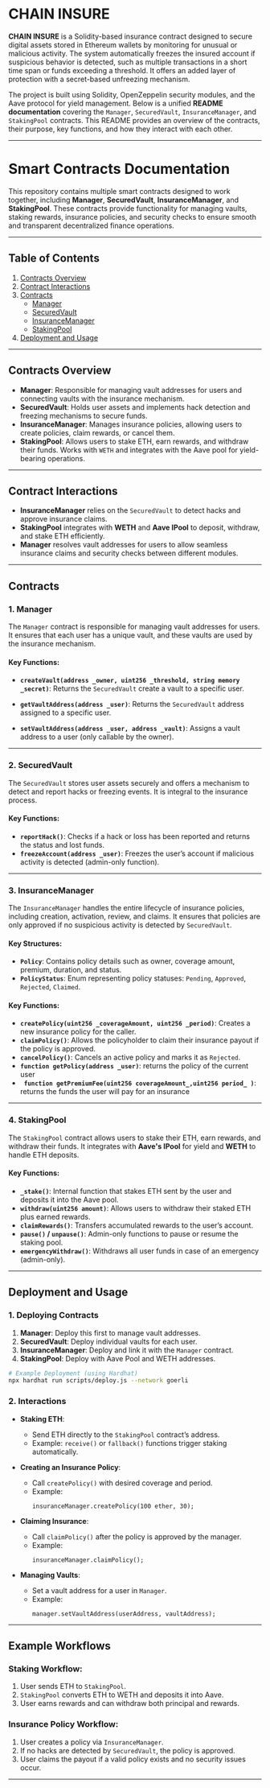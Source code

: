 
# CHAIN INSURE

**CHAIN INSURE** is a Solidity-based insurance contract designed to secure digital assets stored in Ethereum wallets by monitoring for unusual or malicious activity. The system automatically freezes the insured account if suspicious behavior is detected, such as multiple transactions in a short time span or funds exceeding a threshold. It offers an added layer of protection with a secret-based unfreezing mechanism.

The project is built using Solidity, OpenZeppelin security modules, and the Aave protocol for yield management.
Below is a unified **README documentation** covering the `Manager`, `SecuredVault`, `InsuranceManager`, and `StakingPool` contracts. This README provides an overview of the contracts, their purpose, key functions, and how they interact with each other.

---

# **Smart Contracts Documentation**

This repository contains multiple smart contracts designed to work together, including **Manager**, **SecuredVault**, **InsuranceManager**, and **StakingPool**. These contracts provide functionality for managing vaults, staking rewards, insurance policies, and security checks to ensure smooth and transparent decentralized finance operations.

---

## **Table of Contents**
1. [Contracts Overview](#contracts-overview)
2. [Contract Interactions](#contract-interactions)
3. [Contracts](#contracts)
    - [Manager](#1-manager)
    - [SecuredVault](#2-securedvault)
    - [InsuranceManager](#3-insurancemanager)
    - [StakingPool](#4-stakingpool)
4. [Deployment and Usage](#deployment-and-usage)

---

## **Contracts Overview**
- **Manager**: Responsible for managing vault addresses for users and connecting vaults with the insurance mechanism.
- **SecuredVault**: Holds user assets and implements hack detection and freezing mechanisms to secure funds.
- **InsuranceManager**: Manages insurance policies, allowing users to create policies, claim rewards, or cancel them.
- **StakingPool**: Allows users to stake ETH, earn rewards, and withdraw their funds. Works with `WETH` and integrates with the Aave pool for yield-bearing operations.

---

## **Contract Interactions**
- **InsuranceManager** relies on the `SecuredVault` to detect hacks and approve insurance claims.
- **StakingPool** integrates with **WETH** and **Aave IPool** to deposit, withdraw, and stake ETH efficiently.
- **Manager** resolves vault addresses for users to allow seamless insurance claims and security checks between different modules.

---

## **Contracts**

### **1. Manager**
The `Manager` contract is responsible for managing vault addresses for users. It ensures that each user has a unique vault, and these vaults are used by the insurance mechanism.

#### **Key Functions:**
- **`createVault(address _owner, uint256 _threshold, string memory _secret)`**: Returns the `SecuredVault` create a vault to a specific user.

- **`getVaultAddress(address _user)`**: Returns the `SecuredVault` address assigned to a specific user.
- **`setVaultAddress(address _user, address _vault)`**: Assigns a vault address to a user (only callable by the owner).

---

### **2. SecuredVault**
The `SecuredVault` stores user assets securely and offers a mechanism to detect and report hacks or freezing events. It is integral to the insurance process.

#### **Key Functions:**
- **`reportHack()`**: Checks if a hack or loss has been reported and returns the status and lost funds.
- **`freezeAccount(address _user)`**: Freezes the user’s account if malicious activity is detected (admin-only function).

---

### **3. InsuranceManager**
The `InsuranceManager` handles the entire lifecycle of insurance policies, including creation, activation, review, and claims. It ensures that policies are only approved if no suspicious activity is detected by `SecuredVault`.

#### **Key Structures:**
- **`Policy`**: Contains policy details such as owner, coverage amount, premium, duration, and status.
- **`PolicyStatus`**: Enum representing policy statuses: `Pending`, `Approved`, `Rejected`, `Claimed`.

#### **Key Functions:**
- **`createPolicy(uint256 _coverageAmount, uint256 _period)`**: Creates a new insurance policy for the caller.
- **`claimPolicy()`**: Allows the policyholder to claim their insurance payout if the policy is approved.
- **`cancelPolicy()`**: Cancels an active policy and marks it as `Rejected`.
- **`function getPolicy(address _user)`**: returns the policy of the current user
-  **` function getPremiumFee(uint256 coverageAmount_,uint256 period_ )`**: returns the funds the user will pay for an insurance 

---

### **4. StakingPool**
The `StakingPool` contract allows users to stake their ETH, earn rewards, and withdraw their funds. It integrates with **Aave's IPool** for yield and **WETH** to handle ETH deposits.

#### **Key Functions:**
- **`_stake()`**: Internal function that stakes ETH sent by the user and deposits it into the Aave pool.
- **`withdraw(uint256 amount)`**: Allows users to withdraw their staked ETH plus earned rewards.
- **`claimRewards()`**: Transfers accumulated rewards to the user’s account.
- **`pause()` / `unpause()`**: Admin-only functions to pause or resume the staking pool.
- **`emergencyWithdraw()`**: Withdraws all user funds in case of an emergency (admin-only).

---

## **Deployment and Usage**

### **1. Deploying Contracts**
1. **Manager**: Deploy this first to manage vault addresses.
2. **SecuredVault**: Deploy individual vaults for each user.
3. **InsuranceManager**: Deploy and link it with the `Manager` contract.
4. **StakingPool**: Deploy with Aave Pool and WETH addresses.

```bash
# Example Deployment (using Hardhat)
npx hardhat run scripts/deploy.js --network goerli
```

### **2. Interactions**
- **Staking ETH**:
    - Send ETH directly to the `StakingPool` contract’s address.
    - Example: `receive()` or `fallback()` functions trigger staking automatically.

- **Creating an Insurance Policy**:
    - Call `createPolicy()` with desired coverage and period.
    - Example: 
      ```solidity
      insuranceManager.createPolicy(100 ether, 30);
      ```

- **Claiming Insurance**:
    - Call `claimPolicy()` after the policy is approved by the manager.
    - Example:
      ```solidity
      insuranceManager.claimPolicy();
      ```

- **Managing Vaults**:
    - Set a vault address for a user in `Manager`.
    - Example:
      ```solidity
      manager.setVaultAddress(userAddress, vaultAddress);
      ```

---

## **Example Workflows**

### **Staking Workflow:**
1. User sends ETH to `StakingPool`.
2. `StakingPool` converts ETH to WETH and deposits it into Aave.
3. User earns rewards and can withdraw both principal and rewards.

### **Insurance Policy Workflow:**
1. User creates a policy via `InsuranceManager`.
2. If no hacks are detected by `SecuredVault`, the policy is approved.
3. User claims the payout if a valid policy exists and no security issues occur.

---

